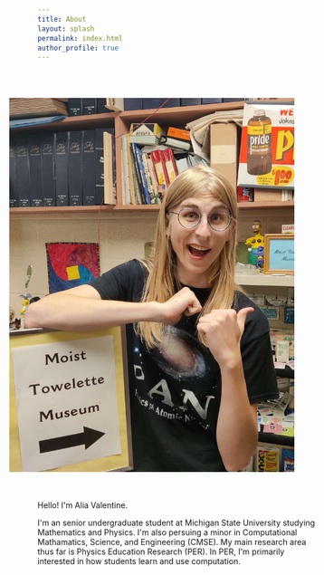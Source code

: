 ```yaml
---
title: About
layout: splash
permalink: index.html
author_profile: true
---
```


<img style="float: right; padding: 50px 50px 50px 50px;" align="left" src="./assets/images/av_1.jpg" alt="Alia" style="width:500px;height:610px;"/>


Hello! I'm Alia Valentine.

I'm an senior undergraduate student at Michigan State University studying Mathematics and Physics. I'm also persuing a minor in Computational Mathamatics, Science, and Engineering (CMSE). My main research area thus far is Physics Education Research (PER). In PER, I'm primarily interested in how students learn and use computation.
